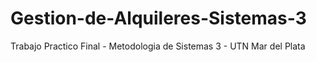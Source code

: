 # Gestion-de-Alquileres-Sistemas-3
Trabajo Practico Final - Metodologia de Sistemas 3 - UTN Mar del Plata
